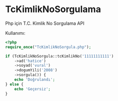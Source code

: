 # TcKimlikNoSorgulama
Php için T.C. Kimlik No Sorgulama API

Kullanımı:

```php
<?php
require_once("TcKimlikNoSorgula.php");

if (TcKimlikNoSorgula::tcKimlikNo('11111111111')
    ->ad('hatice')
    ->soyad('vural')
    ->dogumYili('2008')
    ->sorgula()) {
    echo 'Doğrulandı';
} else {
    echo 'Geçersiz';
}
```
